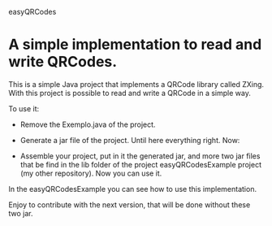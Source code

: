 easyQRCodes

A  simple implementation to read and write QRCodes.
===========
This is a simple Java project that implements a QRCode library called ZXing. With this project is possible to read and write a QRCode in a simple way.

To use it:

- Remove the Exemplo.java of the project.
- Generate a jar file of the project. 
Until here everything right. Now:

- Assemble your project, put in it  the generated jar, and  more two jar files that be find in the lib folder of the project easyQRCodesExample project (my other repository).
Now you can use it.

In the easyQRCodesExample you can see how to use this implementation.

Enjoy to contribute with the next version, that will be done without these two jar.



